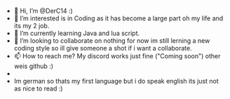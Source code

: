 - 👋 Hi, I’m @DerC14 :)
- 👀 I’m interested is in Coding as it has become a large part oh my life and its my 2 job.
- 🌱 I’m currently learning Java and lua script.
- 💞️ I’m looking to collaborate on nothing for now im still lerning a new coding style so ill give someone a shot if i want a collaborate.
- 📫 How to reach me? My discord works just fine ("Coming soon") other weis github :)
- 
- Im german so thats my first language but i do speak english its just not as nice to read :)

<!---
DerC14/DerC14 is a ✨ special ✨ repository because its `README.md` (this file) appears on your GitHub profile.
You can click the Preview link to take a look at your changes.
--->

